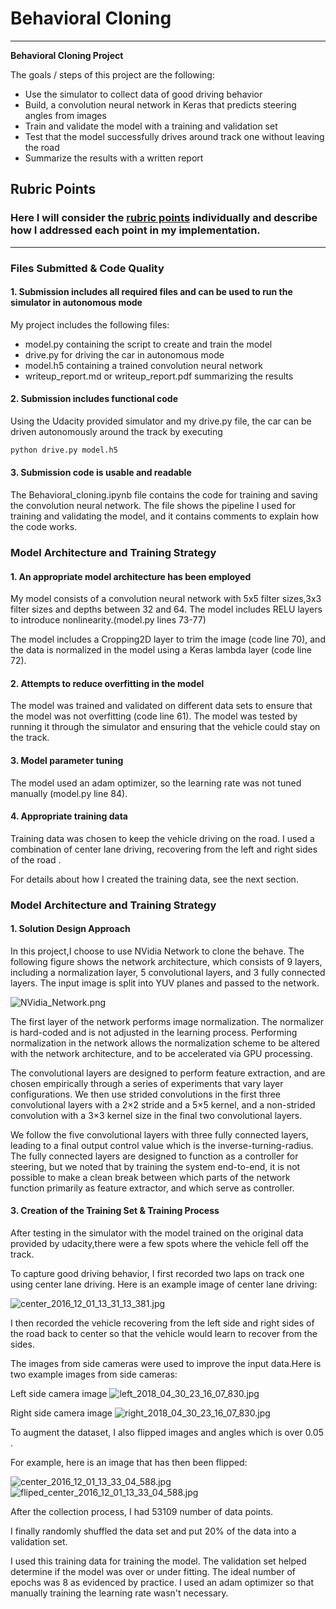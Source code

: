 
# **Behavioral Cloning** 

---

**Behavioral Cloning Project**

The goals / steps of this project are the following:
* Use the simulator to collect data of good driving behavior
* Build, a convolution neural network in Keras that predicts steering angles from images
* Train and validate the model with a training and validation set
* Test that the model successfully drives around track one without leaving the road
* Summarize the results with a written report


## Rubric Points
### Here I will consider the [rubric points](https://review.udacity.com/#!/rubrics/432/view) individually and describe how I addressed each point in my implementation.  

---
### Files Submitted & Code Quality

#### 1. Submission includes all required files and can be used to run the simulator in autonomous mode

My project includes the following files:
* model.py containing the script to create and train the model
* drive.py for driving the car in autonomous mode
* model.h5 containing a trained convolution neural network 
* writeup_report.md or writeup_report.pdf summarizing the results

#### 2. Submission includes functional code
Using the Udacity provided simulator and my drive.py file, the car can be driven autonomously around the track by executing 
```sh
python drive.py model.h5
```

#### 3. Submission code is usable and readable

The Behavioral_cloning.ipynb file contains the code for training and saving the convolution neural network. The file shows the pipeline I used for training and validating the model, and it contains comments to explain how the code works.

### Model Architecture and Training Strategy

#### 1. An appropriate model architecture has been employed

My model consists of a convolution neural network with 5x5 filter sizes,3x3 filter sizes and depths between 32 and 64. The model includes RELU layers to introduce nonlinearity.(model.py lines 73-77) 

The model includes a Cropping2D layer to trim the image (code line 70), and the data is normalized in the model using a Keras lambda layer (code line 72). 

#### 2. Attempts to reduce overfitting in the model
 
The model was trained and validated on different data sets to ensure that the model was not overfitting (code line 61). The model was tested by running it through the simulator and ensuring that the vehicle could stay on the track.

#### 3. Model parameter tuning

The model used an adam optimizer, so the learning rate was not tuned manually (model.py line 84).

#### 4. Appropriate training data

Training data was chosen to keep the vehicle driving on the road. I used a combination of center lane driving, recovering from the left and right sides of the road .

For details about how I created the training data, see the next section. 

### Model Architecture and Training Strategy

#### 1. Solution Design Approach

In this project,I choose to use NVidia Network to clone the behave. The following figure shows the network architecture, which consists of 9 layers, including a normalization layer, 5 convolutional layers, and 3 fully connected layers. The input image is split into YUV planes and passed to the network.

![NVidia_Network.png](./NVidia_Network.png)

The first layer of the network performs image normalization. The normalizer is hard-coded and is not adjusted in the learning process. Performing normalization in the network allows the normalization scheme to be altered with the network architecture, and to be accelerated via GPU processing.

The convolutional layers are designed to perform feature extraction, and are chosen empirically through a series of experiments that vary layer configurations. We then use strided convolutions in the first three convolutional layers with a 2×2 stride and a 5×5 kernel, and a non-strided convolution with a 3×3 kernel size in the final two convolutional layers.

We follow the five convolutional layers with three fully connected layers, leading to a final output control value which is the inverse-turning-radius. The fully connected layers are designed to function as a controller for steering, but we noted that by training the system end-to-end, it is not possible to make a clean break between which parts of the network function primarily as feature extractor, and which serve as controller.


#### 3. Creation of the Training Set & Training Process

After testing in the simulator with the model trained on the original data provided by udacity,there were a few spots where the vehicle fell off the track.

To capture good driving behavior, I first recorded two laps on track one using center lane driving. Here is an example image of center lane driving:

![center_2016_12_01_13_31_13_381.jpg](./center_2016_12_01_13_31_13_381.jpg)


I then recorded the vehicle recovering from the left side and right sides of the road back to center so that the vehicle would learn to recover from the sides. 

The images from side cameras were used to improve the input data.Here is two example images from side cameras:

Left side camera image
![left_2018_04_30_23_16_07_830.jpg](./left_2018_04_30_23_16_07_830.jpg)

Right side camera image
![right_2018_04_30_23_16_07_830.jpg](./right_2018_04_30_23_16_07_830.jpg)

To augment the dataset, 
I also flipped images and angles which is over 0.05 .

For example, here is an image that has then been flipped:

![center_2016_12_01_13_33_04_588.jpg](./center_2016_12_01_13_33_04_588.jpg)
![fliped_center_2016_12_01_13_33_04_588.jpg](./fliped_center_2016_12_01_13_33_04_588.jpg)

After the collection process, I had 53109 number of data points. 

I finally randomly shuffled the data set and put 20% of the data into a validation set. 

I used this training data for training the model. The validation set helped determine if the model was over or under fitting. The ideal number of epochs was 8 as evidenced by practice. I used an adam optimizer so that manually training the learning rate wasn't necessary.
